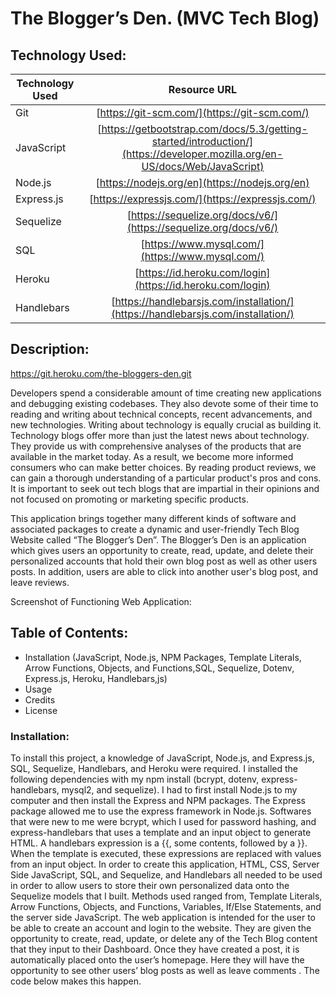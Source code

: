 # The Blogger’s Den. (MVC Tech Blog)


## Technology Used:
| Technology Used         | Resource URL           |
| ------------- |:-------------:|
| Git | [https://git-scm.com/](https://git-scm.com/)     |
| JavaScript  | [https://getbootstrap.com/docs/5.3/getting-started/introduction/](https://developer.mozilla.org/en-US/docs/Web/JavaScript)      |
| Node.js | [https://nodejs.org/en](https://nodejs.org/en)      |
| Express.js | [https://expressjs.com/](https://expressjs.com/)   |
|Sequelize   | [https://sequelize.org/docs/v6/](https://sequelize.org/docs/v6/)      | 
|  SQL   |    [https://www.mysql.com/](https://www.mysql.com/)   |
|  Heroku  | [https://id.heroku.com/login](https://id.heroku.com/login)    |
|  Handlebars   | [https://handlebarsjs.com/installation/](https://handlebarsjs.com/installation/)    |



## Description:
https://git.heroku.com/the-bloggers-den.git

Developers spend a considerable amount of time creating new applications and debugging existing codebases. They also devote some of their time to reading and writing about technical concepts, recent advancements, and new technologies. Writing about technology is equally crucial as building it. Technology blogs offer more than just the latest news about technology. They provide us with comprehensive analyses of the products that are available in the market today. As a result, we become more informed consumers who can make better choices. By reading product reviews, we can gain a thorough understanding of a particular product's pros and cons. It is important to seek out tech blogs that are impartial in their opinions and not focused on promoting or marketing specific products.

This application brings together many different kinds of software and associated packages to create a dynamic and user-friendly Tech Blog Website called “The Blogger’s Den”. The Blogger’s Den is an application which gives users an opportunity to create, read, update, and delete their personalized accounts that hold their own blog post as well as other users posts. In addition, users are able to click into another user's blog post, and leave reviews. 


Screenshot of Functioning Web Application:











## Table of Contents:
* Installation (JavaScript, Node.js, NPM Packages, Template Literals, Arrow Functions, Objects, and Functions,SQL, Sequelize, Dotenv, Express.js, Heroku, Handlebars,js)
* Usage
* Credits
* License

### Installation:

To install this project, a knowledge of JavaScript, Node.js, and Express.js, SQL, Sequelize, Handlebars, and Heroku  were required. I installed the following dependencies with my npm install (bcrypt, dotenv, express-handlebars, mysql2, and sequelize). I had to first install Node.js to my computer and then install the Express and NPM packages. The Express package allowed me to use the express framework in Node.js. Softwares that were new to me were bcrypt, which I used for password hashing, and express-handlebars that uses a template and an input object to generate HTML. A handlebars expression is a {{, some contents, followed by a }}. When the template is executed, these expressions are replaced with values from an input object. In order to create this application, HTML, CSS, Server Side JavaScript, SQL, and Sequelize, and Handlebars all needed to be used in order to allow users to store their own personalized data onto the Sequelize models that I built. Methods used ranged from, Template Literals, Arrow Functions, Objects, and Functions, Variables, If/Else Statements, and the server side JavaScript. The web application is intended for the user to be able to create an account and login to the website. They are given the opportunity to create, read, update, or delete any of the Tech Blog content that they input to their Dashboard. Once they have created a post, it is automatically placed onto the user’s homepage. Here they will have the opportunity to see other users’ blog posts as well as leave comments . The code below makes this happen. 
